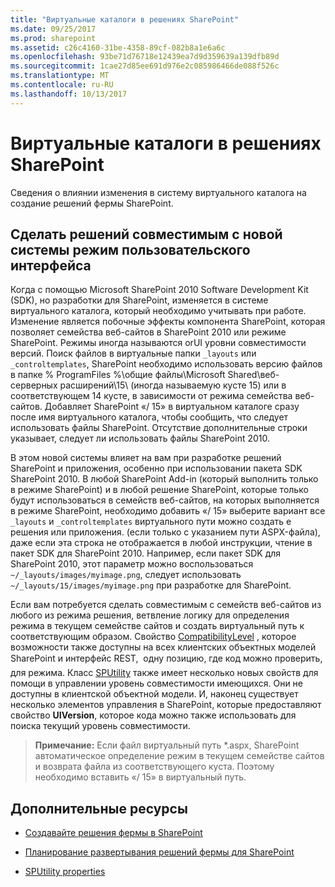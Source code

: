 ```yaml
---
title: "Виртуальные каталоги в решениях SharePoint"
ms.date: 09/25/2017
ms.prod: sharepoint
ms.assetid: c26c4160-31be-4358-89cf-082b8a1e6a6c
ms.openlocfilehash: 93be71d76718e12439ea7d9d359639a139dfb89d
ms.sourcegitcommit: 1cae27d85ee691d976e2c085986466de088f526c
ms.translationtype: MT
ms.contentlocale: ru-RU
ms.lasthandoff: 10/13/2017
---
```

# <a name="virtual-directories-in-sharepoint-solutions"></a>Виртуальные каталоги в решениях SharePoint
Сведения о влиянии изменения в систему виртуального каталога на создание решений фермы SharePoint.
## <a name="make-your-solutions-compatible-with-the-new-ui-mode-system"></a>Сделать решений совместимым с новой системы режим пользовательского интерфейса

Когда с помощью Microsoft SharePoint 2010 Software Development Kit (SDK), но разработки для SharePoint, изменяется в системе виртуального каталога, который необходимо учитывать при работе. Изменение является побочные эффекты компонента SharePoint, которая позволяет семейства веб-сайтов в SharePoint 2010 или режиме SharePoint. Режимы иногда называются orUI уровни совместимости версий. Поиск файлов в виртуальные папки `_layouts` или `_controltemplates`, SharePoint необходимо использовать версию файлов в папке % ProgramFiles %\\общие файлы\\Microsoft Shared\\веб-серверных расширений\\15\\ (иногда называемую кусте 15) или в соответствующем 14 кусте, в зависимости от режима семейства веб-сайтов. Добавляет SharePoint «/ 15» в виртуальном каталоге сразу после имя виртуального каталога, чтобы сообщить, что следует использовать файлы SharePoint. Отсутствие дополнительные строки указывает, следует ли использовать файлы SharePoint 2010.
  
    
    
В этом новой системы влияет на вам при разработке решений SharePoint и приложения, особенно при использовании пакета SDK SharePoint 2010. В любой SharePoint Add-in (который выполнить только в режиме SharePoint) и в любой решение SharePoint, которые только будут использоваться в семейств веб-сайтов, на которых выполняется в режиме SharePoint, необходимо добавить «/ 15» выберите вариант все `_layouts` и `_controltemplates` виртуального пути можно создать e решения или приложения. (если только с указанием пути ASPX-файла), даже если эта строка не отображается в любой инструкции, чтение в пакет SDK для SharePoint 2010. Например, если пакет SDK для SharePoint 2010, этот параметр можно воспользоваться `~/_layouts/images/myimage.png`, следует использовать `~/_layouts/15/images/myimage.png` при разработке для SharePoint.
  
    
    
Если вам потребуется сделать совместимым с семейств веб-сайтов из любого из режима решения, ветвление логику для определения режима в текущем семействе сайтов и создать виртуальный путь к соответствующим образом. Свойство  [CompatibilityLevel](https://msdn.microsoft.com/library/Microsoft.SharePoint.SPSite.CompatibilityLevel.aspx) , которое возможности также доступны на всех клиентских объектных моделей SharePoint и интерфейс REST,  одну позицию, где код можно проверить, для режима. Класс [SPUtility](https://msdn.microsoft.com/library/Microsoft.SharePoint.Utilities.SPUtility.aspx) также имеет несколько новых свойств для помощи в управлении уровень совместимости имеющихся. Они не доступны в клиентской объектной модели. И, наконец существует несколько элементов управления в SharePoint, которые предоставляют свойство **UIVersion**, которое кода можно также использовать для поиска текущий уровень совместимости.
  
    
    

> **Примечание:** Если файл виртуальный путь *.aspx, SharePoint автоматическое определение режим в текущем семействе сайтов и возврата файла из соответствующего куста. Поэтому необходимо вставить «/ 15» в виртуальный путь. 
  
    
    


## <a name="additional-resources"></a>Дополнительные ресурсы
<a name="bk_addresources"> </a>


-  [Создавайте решения фермы в SharePoint](build-farm-solutions-in-sharepoint.md)
    
  
-  [Планирование развертывания решений фермы для SharePoint](http://blogs.technet.com/b/mspfe/archive/2013/02/04/planning-deployment-of-farm-solutions-for-sharepoint.aspx)
    
  
-  [SPUtility properties](http://msdn.microsoft.com/library/Properties.T:Microsoft.SharePoint.Utilities.SPUtility.aspx)
    
  

